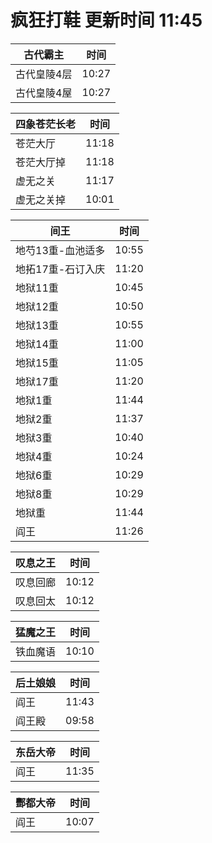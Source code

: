 # 疯狂打鞋 更新时间 11:45

| 古代霸主   | 时间    |
|--------|-------|
| 古代皇陵4层 | 10:27 |
| 古代皇陵4屋 | 10:27 |

| 四象苍茫长老   | 时间    |
|--------|-------|
| 苍茫大厅 | 11:18 |
| 苍茫大厅掉 | 11:18 |
| 虚无之关 | 11:17 |
| 虚无之关掉 | 10:01 |

| 间王   | 时间    |
|--------|-------|
| 地芍13重-血池适多 | 10:55 |
| 地拓17重-石订入庆 | 11:20 |
| 地狱11重 | 10:45 |
| 地狱12重 | 10:50 |
| 地狱13重 | 10:55 |
| 地狱14重 | 11:00 |
| 地狱15重 | 11:05 |
| 地狱17重 | 11:20 |
| 地狱1重 | 11:44 |
| 地狱2重 | 11:37 |
| 地狱3重 | 10:40 |
| 地狱4重 | 10:24 |
| 地狱6重 | 10:29 |
| 地狱8重 | 10:29 |
| 地狱重 | 11:44 |
| 阎王 | 11:26 |

| 叹息之王   | 时间    |
|--------|-------|
| 叹息回廊 | 10:12 |
| 叹息回太 | 10:12 |

| 猛魔之王   | 时间    |
|--------|-------|
| 铁血魔语 | 10:10 |

| 后土娘娘   | 时间    |
|--------|-------|
| 阎王 | 11:43 |
| 阎王殿 | 09:58 |

| 东岳大帝   | 时间    |
|--------|-------|
| 阎王 | 11:35 |

| 酆都大帝   | 时间    |
|--------|-------|
| 阎王 | 10:07 |
